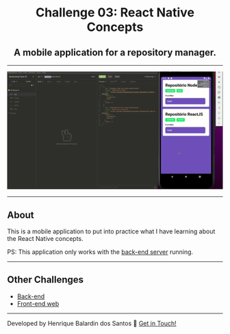 <h1 align="center">
  Challenge 03: React Native Concepts
</h1>

<h2 align="center">
  A mobile application for a repository manager.
</h2>

---

<p align="center">
  <img alt="demonstration" src="./github/demonstration.gif"/>
</p>

---

## About

This is a mobile application to put into practice what I have learning about the React Native concepts.

PS: This application only works with the [back-end server](https://github.com/hbalardin/gostack-challenge-01-nodejs-concepts) running.

---

## Other Challenges

- [Back-end](https://github.com/hbalardin/gostack-challenge-01-nodejs-concepts)
- [Front-end web](https://github.com/hbalardin/gostack-challenge-02-reactjs-concepts)

---

Developed by Henrique Balardin dos Santos 🚀 [Get in Touch!](https://linkedin.com/in/hbalardin)